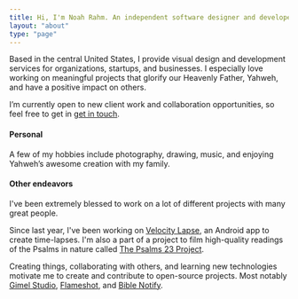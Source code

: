 ```yaml
---
title: Hi, I'm Noah Rahm. An independent software designer and developer.
layout: "about"
type: "page"
---
```


Based in the central United States, I provide visual design and development services for organizations, startups, and businesses. I especially love working on meaningful projects that glorify our Heavenly Father, Yahweh, and have a positive impact on others.

I’m currently open to new client work and collaboration opportunities, so feel free to get in [get in touch](mailto:hi@noahrahm.com).


#### Personal 

A few of my hobbies include photography, drawing, music, and enjoying Yahweh’s awesome creation with my family.


#### Other endeavors

I've been extremely blessed to work on a lot of different projects with many great people.

Since last year, I've been working on [Velocity Lapse](https://velocitylapse.com), an Android app to create time-lapses. I'm also a part of a project to film high-quality readings of the Psalms in nature called [The Psalms 23 Project](https://psalms23project.com).

Creating things, collaborating with others, and learning new technologies motivate me to create and contribute to open-source projects. Most notably [Gimel Studio](https://github.com/GimelStudio), [Flameshot](https://flameshot.org), and [Bible Notify](https://biblenotify.github.io).

